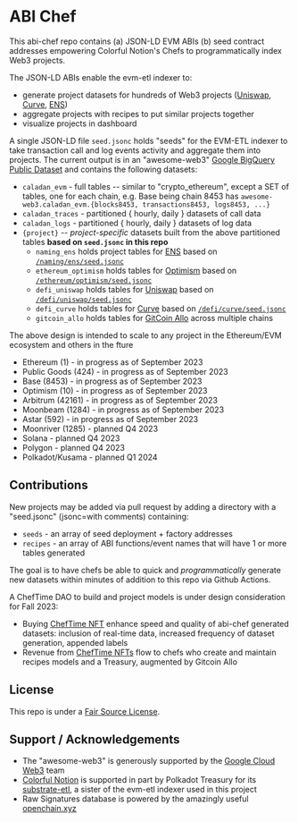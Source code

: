 # ABI Chef

This abi-chef repo contains (a) JSON-LD EVM ABIs (b) seed contract
addresses empowering Colorful Notion's Chefs to programmatically index
Web3 projects.

The JSON-LD ABIs enable the evm-etl indexer to:
* generate project datasets for hundreds of Web3 projects ([Uniswap](/defi/uniswap), [Curve](/defi/curve), [ENS](/naming/ens)) 
* aggregate projects with recipes to put similar projects together
* visualize projects in dashboard

A single JSON-LD file `seed.jsonc` holds "seeds" for the EVM-ETL indexer to take transaction call and log events activity and aggregate them into projects.   The current output is in an "awesome-web3" [Google BigQuery Public Dataset](https://cloud.google.com/bigquery/public-data) and contains the following datasets:
 * `caladan_evm` - full tables -- similar to "crypto_ethereum", except a SET of tables, one for each chain, e.g. Base being chain 8453 has `awesome-web3.caladan_evm.{blocks8453, transactions8453, logs8453, ...}`
 * `caladan_traces` - partitioned { hourly, daily } datasets of call data 
 * `caladan_logs` - partitioned { hourly, daily } datasets of log data
 * `{project}` -- _project-specific_ datasets built from the above partitioned tables **based on `seed.jsonc` in this repo**
   - `naming_ens` holds project tables for [ENS](https://ens.domains/) based on [`/naming/ens/seed.jsonc`](/naming/ens/seed.jsonc)
   - `ethereum_optimism`  holds tables for [Optimism](https://www.optimism.io/)  based on [`/ethereum/optimism/seed.jsonc`](/naming/ens/seed.jsonc)
   - `defi_uniswap`  holds tables for [Uniswap](https://app.uniswap.org/) based on [`/defi/uniswap/seed.jsonc`](/defi/uniswap/seed.jsonc)
   - `defi_curve`  holds tables for [Curve](https://curve.fi/) based on [`/defi/curve/seed.jsonc`](/defi/curve/seed.jsonc)
   - `gitcoin_allo`  holds tables for [GitCoin Allo](https://allo.gitcoin.co/) across multiple chains

The above design is intended to scale to any project in the Ethereum/EVM ecosystem and others in the fture


* Ethereum (1) - in progress as of September 2023
* Public Goods (424) - in progress as of September 2023
* Base (8453) - in progress as of September 2023
* Optimism (10) - in progress as of September 2023
* Arbitrum (42161) - in progress as of September 2023
* Moonbeam (1284) - in progress as of September 2023
* Astar (592) - in progress as of September 2023
* Moonriver (1285) - planned Q4 2023
* Solana - planned Q4 2023
* Polygon - planned Q4 2023
* Polkadot/Kusama - planned Q1 2024

## Contributions

New projects may be added via pull request by adding a directory with
a "seed.jsonc" (jsonc=with comments) containing:

* `seeds` - an array of seed deployment + factory addresses
* `recipes` - an array of  ABI functions/event names that will have 1 or more tables generated

The goal is to have chefs be able to quick and _programmatically_ generate new datasets within minutes of
addition to this repo via Github Actions.

A ChefTime DAO to build and project models is under design consideration for Fall 2023:
 * Buying [ChefTime NFT](/cheftime) enhance speed and quality of abi-chef generated datasets: inclusion of real-time data, increased frequency of dataset generation, appended labels
 * Revenue from [ChefTime NFTs](/cheftime) flow to chefs who create and maintain recipes models and a Treasury, augmented by Gitcoin Allo

## License

This repo is under a [Fair Source License](LICENSE).

## Support / Acknowledgements

* The "awesome-web3" is generously supported by the [Google Cloud Web3](https://cloud.google.com/web3) team
* [Colorful Notion](https://colorfulnotion.com) is supported in part by Polkadot Treasury for its [substrate-etl](https://github.com/colorfulnotion/substrate-etl), a sister of the evm-etl indexer used in this project
* Raw Signatures database is powered by the amazingly useful [openchain.xyz](https://openchain.xyz)






